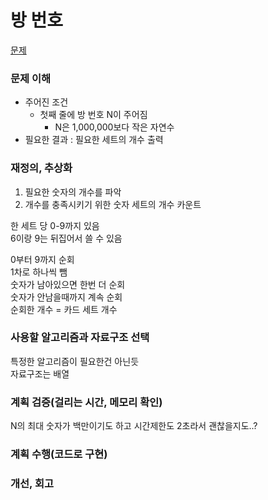 # 방 번호
[문제](https://www.acmicpc.net/problem/1475)

### 문제 이해
- 주어진 조건   
  - 첫째 줄에 방 번호 N이 주어짐  
    - N은 1,000,000보다 작은 자연수
- 필요한 결과 : 필요한 세트의 개수 출력

### 재정의, 추상화
1. 필요한 숫자의 개수를 파악  
2. 개수를 충족시키기 위한 숫자 세트의 개수 카운트  

한 세트 당 0-9까지 있음  
6이랑 9는 뒤집어서 쓸 수 있음  

0부터 9까지 순회  
1차로 하나씩 뺌  
숫자가 남아있으면 한번 더 순회  
숫자가 안남을때까지 계속 순회  
순회한 개수 = 카드 세트 개수

### 사용할 알고리즘과 자료구조 선택
특정한 알고리즘이 필요한건 아닌듯  
자료구조는 배열  

### 계획 검증(걸리는 시간, 메모리 확인)
N의 최대 숫자가 백만이기도 하고 시간제한도 2초라서 괜찮을지도..?

### 계획 수행(코드로 구현)

### 개선, 회고
